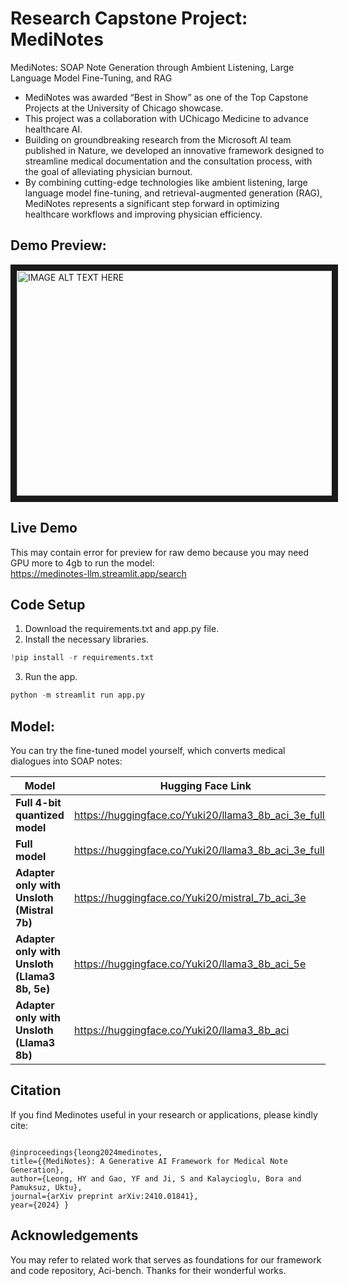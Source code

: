 # Research Capstone Project: MediNotes
MediNotes: SOAP Note Generation through Ambient Listening, Large Language Model Fine-Tuning, and RAG
- MediNotes was awarded “Best in Show” as one of the Top Capstone Projects at the University of Chicago showcase.
- This project was a collaboration with UChicago Medicine to advance healthcare AI.
- Building on groundbreaking research from the Microsoft AI team published in Nature, we developed an innovative framework designed to streamline medical documentation and the consultation process, with the goal of alleviating physician burnout.
- By combining cutting-edge technologies like ambient listening, large language model fine-tuning, and retrieval-augmented generation (RAG), MediNotes represents a significant step forward in optimizing healthcare workflows and improving physician efficiency.

## Demo Preview: 
<a href="http://www.youtube.com/watch?feature=player_embedded&v=QmWfvFdQc08
" target="_blank"><img src="http://img.youtube.com/vi/QmWfvFdQc08/0.jpg" 
alt="IMAGE ALT TEXT HERE" width="640" height="360" border="10" /></a>

## Live Demo
This may contain error for preview for raw demo because you may need GPU more to 4gb to run the model: <br>
https://medinotes-llm.streamlit.app/search

## Code Setup 
1. Download the requirements.txt and app.py file.
2. Install the necessary libraries.

```python
!pip install -r requirements.txt  
```

3. Run the app.

```python 
python -m streamlit run app.py
```
 
## Model:
You can try the fine-tuned model yourself, which converts medical dialogues into SOAP notes:

| Model                                  | Hugging Face Link                                                  |
|-------------------------------------------|--------------------------------------------------------------------|
| **Full 4-bit quantized model**            | https://huggingface.co/Yuki20/llama3_8b_aci_3e_full4b               |
| **Full model**                            | https://huggingface.co/Yuki20/llama3_8b_aci_3e_full                 |
| **Adapter only with Unsloth (Mistral 7b)**| https://huggingface.co/Yuki20/mistral_7b_aci_3e                     |
| **Adapter only with Unsloth (Llama3 8b, 5e)** | https://huggingface.co/Yuki20/llama3_8b_aci_5e                   |
| **Adapter only with Unsloth (Llama3 8b)** | https://huggingface.co/Yuki20/llama3_8b_aci                       |

 
## Citation
If you find Medinotes useful in your research or applications, please kindly cite:
```

@inproceedings{leong2024medinotes, 
title={{MediNotes}: A Generative AI Framework for Medical Note Generation}, 
author={Leong, HY and Gao, YF and Ji, S and Kalaycioglu, Bora and Pamuksuz, Uktu}, 
journal={arXiv preprint arXiv:2410.01841}, 
year={2024} }
```

## Acknowledgements
You may refer to related work that serves as foundations for our framework and code repository, Aci-bench. Thanks for their wonderful works.
